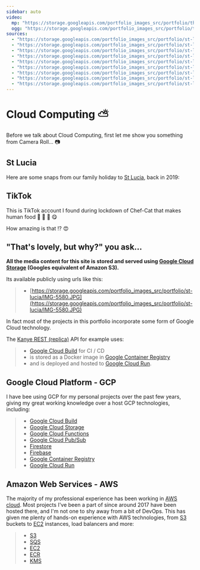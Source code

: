 ```yaml
---
sidebar: auto
video:
  mp: "https://storage.googleapis.com/portfolio_images_src/portfolio/thatlittlepuff.mp4"
  ogg: "https://storage.googleapis.com/portfolio_images_src/portfolio/thatlittlepuff.ogv"
sources:
  - "https://storage.googleapis.com/portfolio_images_src/portfolio/st-lucia/IMG-5580.JPG"
  - "https://storage.googleapis.com/portfolio_images_src/portfolio/st-lucia/IMG-20220421-WA0000.jpg"
  - "https://storage.googleapis.com/portfolio_images_src/portfolio/st-lucia/IMG-20220421-WA0020.jpg"
  - "https://storage.googleapis.com/portfolio_images_src/portfolio/st-lucia/IMG-20220421-WA0012.jpg"
  - "https://storage.googleapis.com/portfolio_images_src/portfolio/st-lucia/IMG-20220421-WA0016.jpg"
  - "https://storage.googleapis.com/portfolio_images_src/portfolio/st-lucia/IMG-20220421-WA0017.jpg"
  - "https://storage.googleapis.com/portfolio_images_src/portfolio/st-lucia/IMG-20220421-WA0004.jpg"
  - "https://storage.googleapis.com/portfolio_images_src/portfolio/st-lucia/IMG-20220421-WA0018.jpg"
  - "https://storage.googleapis.com/portfolio_images_src/portfolio/st-lucia/IMG-20220421-WA0022.jpg"
---
```


# Cloud Computing :partly_sunny:

Before we talk about Cloud Computing, first let me show you something from Camera Roll... :camera:

## St Lucia

Here are some snaps from our family holiday to 
[St Lucia](https://www.google.com/maps/place/St+Lucia/@13.9128128,-61.1106027,11z/data=!3m1!4b1!4m5!3m4!1s0x8c406065f12da31d:0x6e7486c4e8399df5!8m2!3d13.909444!4d-60.978893), 
back in 2019:

<img-carousel :sources="$frontmatter.sources"></img-carousel>

## TikTok

This is TikTok account I found during lockdown of Chef-Cat that makes 
human food :dango: :fried_shrimp: :shaved_ice: :yum:

<video-box :ogg="$frontmatter.video.ogg" :mp="$frontmatter.video.mp"></video-box>

How amazing is that !? :heart_eyes:

## "That's lovely, but why?" you ask...

__All the media content for this site is stored and served
using [Google Cloud Storage](https://cloud.google.com/storage) (Googles equivalent of Amazon S3).__

Its available publicly using urls like this:

>- <span class="wrap-text">[https://storage.googleapis.com/portfolio_images_src/portfolio/st-lucia/IMG-5580.JPG](https://storage.googleapis.com/portfolio_images_src/portfolio/st-lucia/IMG-5580.JPG)</span>

In fact most of the projects in this portfolio
incorporate some form of Google Cloud technology.

The [Kanye REST (replica)](/backend/#kanye-rest-api) API for example uses:

>- [Google Cloud Build](https://cloud.google.com/build) for CI / CD
>- is stored as a Docker image in [Google Container Registry](https://cloud.google.com/container-registry)
>- and is deployed and hosted to [Google Cloud Run](https://cloud.google.com/run).

## Google Cloud Platform - GCP

I have bee using GCP for my personal projects over the past few years,
giving my great working knowledge over a host GCP technologies, including:

>- [Google Cloud Build](https://cloud.google.com/build)
>- [Google Cloud Storage](https://cloud.google.com/storage)
>- [Google Cloud Functions](https://cloud.google.com/functions)
>- [Google Cloud Pub/Sub](https://cloud.google.com/pubsub)
>- [Firestore](https://cloud.google.com/firestore)
>- [Firebase](https://firebase.google.com/)
>- [Google Container Registry](https://cloud.google.com/container-registry)
>- [Google Cloud Run](https://cloud.google.com/run)

## Amazon Web Services - AWS

The majority of my professional experience has been working in 
[AWS cloud](https://aws.amazon.com/).
Most projects I've been a part of since around 2017 have been hosted there, 
and I'm not one to shy away from a bit of DevOps.
This has given me plenty of hands-on experience with AWS technologies, from 
[S3](https://aws.amazon.com/s3/) buckets 
to [EC2](https://aws.amazon.com/ec2/) instances, 
load balancers and more:

>- [S3](https://aws.amazon.com/s3/)
>- [SQS](https://aws.amazon.com/sqs/)
>- [EC2](https://aws.amazon.com/ec2/)
>- [ECR](https://aws.amazon.com/ecr/)
>- [KMS](https://aws.amazon.com/kms/)

<script>
import ImgCarousel from "../.vuepress/components/ImgCarousel";
import VideoBox from "../.vuepress/components/VideoBox";
export default { components: {ImgCarousel, VideoBox} }
</script>

<style>

.wrap-text {
  max-width: 100%;
  word-wrap: break-word;
}

</style>
